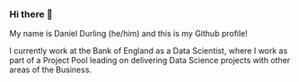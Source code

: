 ### Hi there 👋

<!--
**DDurling/DDurling** is a ✨ _special_ ✨ repository because its `README.md` (this file) appears on your GitHub profile.

Here are some ideas to get you started:

- 🔭 I’m currently working on ...
- 🌱 I’m currently learning ...
- 👯 I’m looking to collaborate on ...
- 🤔 I’m looking for help with ...
- 💬 Ask me about ...
- 📫 How to reach me: ...
- 😄 Pronouns: ...
- ⚡ Fun fact: ...
-->

My name is Daniel Durling (he/him) and this is my Github profile!

I currently work at the Bank of England as a Data Scientist, where I work as part of a Project Pool leading on delivering Data Science projects with other areas of the Business.
